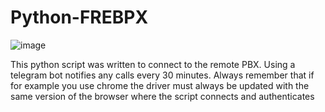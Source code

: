 # Python-FREBPX

![image](https://user-images.githubusercontent.com/56889513/116978164-a31b2f00-acc3-11eb-89c3-b97c29a053e1.png)

This python script was written to connect to the remote PBX.
Using a telegram bot notifies any calls every 30 minutes.
Always remember that if for example you use chrome the driver must always be updated with the same version of the browser where the script connects and authenticates
